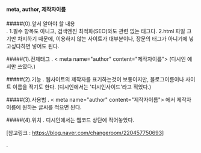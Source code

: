 #### meta, author, 제작자이름

#####(0).앞서 알아야 할 내용  
.
    1.필수 항목도 아니고, 검색엔진 최적화(SEO)와도 관련 없는 태그다.
    2.html 파일 크기만 차지하기 때문에, 이용하지 않는 사이트가 대부분이나, 장문의 태그가
    아니기에 넣고싶다하면 넣어도 된다.
    
#####(1).전체태그
.
    < meta name="author" content="제작자이름">
    (디시인 에서만 쓰였다.)
    
#####(2).기능
.
    웹사이트의 제작자를 표기하는것이 보통이지만, 블로그이름이나
    사이트 이름을 적기도 한다.
    (디시인에서는 '디시인사이드'라고 적었다.)
    
#####(3).사용법
.
    < meta name="author" content="제작자이름"> 에서
    제작자 이름에 원하는 글씨를 적으면 된다.

#####(4).위치
.
    디시인에서는 웹코드 상단에 적어놓았다.
    
[참고링크 : https://blog.naver.com/changeroom/220457750693]

.
    